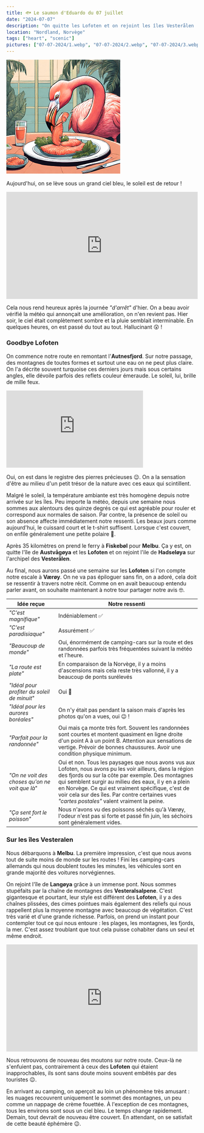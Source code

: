 ```yaml
---
title: 🐟 Le saumon d'Eduardo du 07 juillet
date: "2024-07-07"
description: "On quitte les Lofoten et on rejoint les îles Vesterålen !"
location: "Nordland, Norvège"
tags: ["heart", "scenic"]
pictures: ["07-07-2024/1.webp", "07-07-2024/2.webp", "07-07-2024/3.webp", "07-07-2024/4.webp", "07-07-2024/5.webp", "07-07-2024/6.webp", "07-07-2024/7.webp", "07-07-2024/8.webp", "07-07-2024/9.webp", "07-07-2024/10.webp"]
---
```


![Saumon d'Eduardo](../saumon_eduardo.png)

Aujourd'hui, on se lève sous un grand ciel bleu, le soleil est de retour !

<div style="width: 100%; height: 0; position: relative; padding-bottom: 56%;"><iframe src="https://giphy.com/embed/4ayE7jjRuUBQk" style="top: 0; left: 0; width: 100%; height: 100%; position: absolute; border: 0;" allowfullscreen scrolling="no" allow="encrypted-media;" class="giphy-embed"></iframe></div> 

Cela nous rend heureux après la journée *"d'arrêt"* d'hier. On a beau avoir vérifié la météo qui annonçait une amélioration, on n'en revient pas. Hier soir, le ciel était complètement sombre et la pluie semblait interminable. En quelques heures, on est passé du tout au tout. Hallucinant 😲 !

### Goodbye Lofoten
   
On commence notre route en remontant l'**Autnesfjord**. Sur notre passage, des montagnes de toutes formes et surtout une eau on ne peut plus claire. On l'a décrite souvent turquoise ces derniers jours mais sous certains angles, elle dévoile parfois des reflets couleur émeraude. Le soleil, lui, brille de mille feux.

<iframe width="360" height="202.5" src="https://www.youtube-nocookie.com/embed/CiXNIjGX1hY?si=jomWadEqaoUnVyhT&amp;start=5" title="YouTube video player" frameborder="0" allow="accelerometer; autoplay; clipboard-write; encrypted-media; gyroscope; picture-in-picture; web-share"></iframe>
   
Oui, on est dans le registre des pierres précieuses 😉. On a la sensation d'être au milieu d'un petit trésor de la nature avec ces eaux qui scintillent.

Malgré le soleil, la température ambiante est très homogène depuis notre arrivée sur les îles. Peu importe la météo, depuis une semaine nous sommes aux alentours des quinze degrés ce qui est agréable pour rouler et correspond aux normales de saison. Par contre, la présence de soleil ou son absence affecte immédiatement notre ressenti. Les beaux jours comme aujourd'hui, le cuissard court et le t-shirt suffisent. Lorsque c'est couvert, on enfile généralement une petite polaire 🤗.

Après 35 kilomètres on prend le ferry à **Fiskebøl** pour **Melbu**. Ça y est, on quitte l'île de **Austvågøya** et les **Lofoten** et on rejoint l'ile de **Hadseløya** sur l'archipel des **Vesterålen**.

Au final, nous aurons passé une semaine sur les **Lofoten** si l'on compte notre escale à **Værøy**. On ne va pas épiloguer sans fin, on a adoré, cela doit se ressentir à travers notre récit. Comme on en avait beaucoup entendu parler avant, on souhaite maintenant à notre tour partager notre avis 🤓.


|  Idée reçue  | Notre ressenti |
|----|----|
| *"C'est magnifique"*  | Indéniablement ✅  |
| *"C'est paradisiaque"*  | Assurément ✅  |
| *"Beaucoup de monde"*  | Oui, énormément de camping-cars sur la route et des randonnées parfois très fréquentées suivant la météo et l'heure. |
| *"La route est plate"*  | En comparaison de la Norvège, il y a moins d'ascensions mais cela reste très vallonné, il y a beaucoup de ponts surélevés |
| *"Idéal pour profiter du soleil de minuit*"   | Oui 💯   |
| *"Idéal pour les aurores boréales"*   | On n'y était pas pendant la saison mais d'après les photos qu'on a vues, oui 😉 !   |
| *"Parfait pour la randonnée"*   | Oui mais ça monte très fort. Souvent les randonnées sont courtes et montent quasiment en ligne droite d'un point A à un point B. Attention aux sensations de vertige. Prévoir de bonnes chaussures. Avoir une condition physique minimum.   |
| *"On ne voit des choses qu'on ne voit que là*"  | Oui et non. Tous les paysages que nous avons vus aux Lofoten, nous avons pu les voir ailleurs, dans la région des fjords ou sur la côte par exemple. Des montagnes qui semblent surgir au milieu des eaux, il y en a plein en Norvège. Ce qui est vraiment spécifique, c'est de voir cela sur des îles. Par contre certaines vues *"cartes postales"* valent vraiment la peine. |
| *"Ça sent fort le poisson"*   | Nous n'avons vu des poissons séchés qu'à Værøy, l'odeur n'est pas si forte et passé fin juin, les séchoirs sont généralement vides.  |

### Sur les îles Vesteralen 
Nous débarquons à **Melbu**. La première impression, c'est que nous avons tout de suite moins de monde sur les routes ! Fini les camping-cars allemands qui nous doublent toutes les minutes, les véhicules sont en grande majorité des voitures norvégiennes.

On rejoint l'île de **Langøya** grâce à un immense pont. Nous sommes stupéfaits par la chaîne de montagnes des **Vesteralsalpene**. C'est gigantesque et pourtant, leur style est différent des **Lofoten**, il y a des chaînes plissées, des cimes pointues mais également des reliefs qui nous rappellent plus la moyenne montagne avec beaucoup de végétation. C'est très varié et d'une grande richesse. Parfois, on prend un instant pour contempler tout ce qui nous entoure : les plages, les montagnes, les fjords, la mer. C'est assez troublant que tout cela puisse cohabiter dans un seul et même endroit.

<div style="width: 100%; height: 0; position: relative; padding-bottom: 56%;"><iframe src="https://giphy.com/embed/ejF3VIsGq7YVq" style="top: 0; left: 0; width: 100%; height: 100%; position: absolute; border: 0;" allowfullscreen scrolling="no" allow="encrypted-media;" class="giphy-embed"></iframe></div> 

Nous retrouvons de nouveau des moutons sur notre route. Ceux-là ne s'enfuient pas, contrairement à ceux des **Lofoten** qui étaient inapprochables, ils sont sans doute moins souvent embêtés par des touristes 😉.

En arrivant au camping, on aperçoit au loin un phénomène très amusant : les nuages recouvrent uniquement le sommet des montagnes, un peu comme un nappage de crème fouettée. À l'exception de ces montagnes, tous les environs sont sous un ciel bleu. Le temps change rapidement. Demain, tout devrait de nouveau être couvert. En attendant, on se satisfait de cette beauté éphémère 😉.